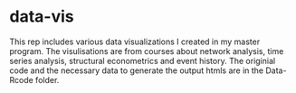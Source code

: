 # data-vis
This rep includes various data visualizations I created in my master program.
The visulisations are from courses about network analysis, time series analysis, structural econometrics and event history.
The originial code and the necessary data to generate the output htmls are in the Data-Rcode folder. 
